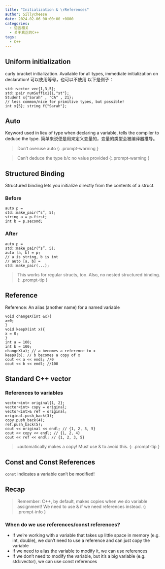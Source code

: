 ```yaml
---
title: "Initialization & \rReferences"
author: Sillycheese
date: 2024-02-06 00:00:00 +0800
categories:
  - 语言相关
  - 关于真正的C++
tags:
  - C++
---
```

## Uniform initialization
curly bracket initialization. Available for all types, immediate initialization on declaration!
可以使用等号，也可以不使用
以下是例子：
```
std::vector vec{1,3,5}; 
std::pair numSuffix1{1,"st"};
Student s{"Sarah" , "CA" , 21};
// less common/nice for primitive types, but possible! 
int x{5}; string f{"Sarah"};
```
## Auto
Keyword used in  lieu of type when  declaring a variable, tells  the compiler to deduce  the type.
简单来说便是用来定义变量的，变量的类型会被编译器推导。
>Don’t overuse auto
{: .prompt-warning }

>Can’t deduce the type b/c no value provided
{:.prompt-warning }
## Structured Binding  
Structured binding lets you initialize directly from the contents of a struct.
### Before
```
auto p =  
std::make_pair(“s”, 5);  
string a = p.first;  
int b = p.second;
```
### After
```
auto p =  
std::make_pair(“s”, 5);  
auto [a, b] = p;  
// a is string, b is int  
// auto [a, b] =  
std::make_pair(...);
```

>This works for regular structs, too. Also, no nested structured binding.{: .prompt-tip }
## Reference
Reference: An alias (another name) for a named variable
```
void changeX(int &x){
x=0;
}
void keepX(int x){
x = 0;
}  
int a = 100;
int b = 100;  
changeX(a); // a becomes a reference to x
keepX(b); // b becomes a copy of x  
cout << a << endl; //0
cout << b << endl; //100
```
## Standard C++ vector
### References to variables
```
vector<int> original{1, 2};  
vector<int> copy = original;  
vector<int>& ref = original;
original.push_back(3);  
copy.push_back(4);  
ref.push_back(5);
cout << original << endl; // {1, 2, 3, 5}  
cout << copy << endl; // {1, 2, 4}  
cout << ref << endl; // {1, 2, 3, 5}  
```

>`=`automatically makes a copy! Must use & to avoid this.
{: .prompt-tip }
## Const and Const References
`const` indicates a variable can’t be modified!
## Recap
> Remember: C++, by default, makes copies when we do variable assignment! We
 need to use & if we need references instead. {: .prompt-info }
### When do we use references/const references?
- If we’re working with a variable that takes up little space in memory (e.g. int, double), we don’t need to use a reference and can just copy the variable
- If we need to alias the variable to modify it, we can  use references
- If we don’t need to modify the variable, but it’s a big  variable (e.g. std::vector), we can use const references